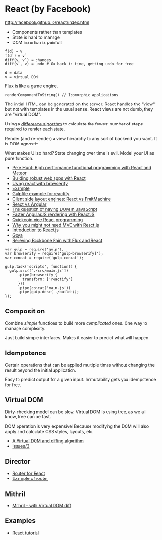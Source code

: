# React (by Facebook)

http://facebook.github.io/react/index.html

* Components rather than templates
* State is hard to manage
* DOM insertion is painful!

```
f(d) = v
f(d`) = v`
diff(v, v`) = changes
diff(v`, v) = undo # Go back in time, getting undo for free

d = data
v = virtual DOM
```
Flux is like a game engine.

`renderComponentToString() // Isomorphic applications`

The initial HTML can be generated on the server. React handles the "view" but not with templates in the usual sense. React views are not dumb, they are "virtual DOM".

Using a [difference algorithm](http://calendar.perfplanet.com/2013/diff/) to calculate the fewest number of steps required to render each state.

Render (and re-render) a view hierarchy to any sort of backend you want. It is DOM agnostic.

What makes UI so hard? State changing over time is evil.
Model your UI as pure function.

* [Pete Hunt: High performance functional programming with React and Meteor](http://www.youtube.com/watch?v=qqVbr_LaCIo)
* [Building robust web apps with React](http://maketea.co.uk/2014/03/05/building-robust-web-apps-with-react-part-1.html)
* [Using react with browserify](https://medium.com/publish-what-you-learn/a1ea2dd606b)
* [Example](https://github.com/aslansky/react-stack-playground)
* [Gulpfile example for reactify](https://github.com/callum/tool-test/blob/master/gulpfile.js)
* [Client side layout engines: React vs FruitMachine](http://labs.ft.com/2013/10/client-side-layout-engines-react-vs-fruitmachine/)
* [React vs Angular](http://stackoverflow.com/questions/21111217/react-vs-angular)
* [The question of having DOM in JavaScript](https://twitter.com/jo_liss/status/459101670656708608)
* [Faster AngularJS rendering with ReactJS](http://www.williambrownstreet.net/blog/2014/04/faster-angularjs-rendering-angularjs-and-reactjs/)
* [Quickcoin nice React programming](http://quickcoin.co/tech/responsive-design-and-multi-platform-live-coding/)
* [Why you might not need MVC with React.js](http://www.code-experience.com/why-you-might-not-need-mvc-with-reactjs/)
* [Introduction to React.js](https://vimeo.com/106261417)
* [Goya](https://github.com/jackschaedler/goya)
* [Relieving Backbone Pain with Flux and React](http://dev.hubspot.com/blog/moving-backbone-to-flux-react)

```
var gulp = require('gulp');
var browserify = require('gulp-browserify]');
var concat = require('gulp-concat');

gulp.task('scripts', function() {
  gulp.src(['./src/main.js'])
      .pipe(browserify({
        transform: ['reactify']
      }))
      .pipe(concat('main.js'))
      .pipe(gulp.dest('./build'));
});
```

## Composition

Combine *simple* functions to build more *complicated* ones. One way to manage complexity.

Just build simple interfaces. Makes it easier to predict what will happen.

## Idempotence

Certain operations that can be applied multiple times without changing the result beyond the initial application.

Easy to predict output for a given input. Immutability gets you idempotence for free.

## Virtual DOM

Dirty-checking model can be slow. Virtual DOM is using tree, as we all know, tree can be fast.

DOM operation is very expensive! Because modifying the DOM will also apply and calculate CSS styles, layouts, etc.

* [A Virtual DOM and diffing algorithm](https://github.com/Matt-Esch/virtual-dom)
* [Issues/3](https://github.com/Matt-Esch/virtual-dom/issues/3)

## Director

* [Router for React](https://github.com/flatiron/director)
* [Example of router](https://github.com/andreypopp/react-router-component)

## Mithril

* [Mithril - with Virtual DOM diff](http://lhorie.github.io/mithril/)

## Examples

* [React tutorial](https://github.com/phaedryx/react-tutorial)
